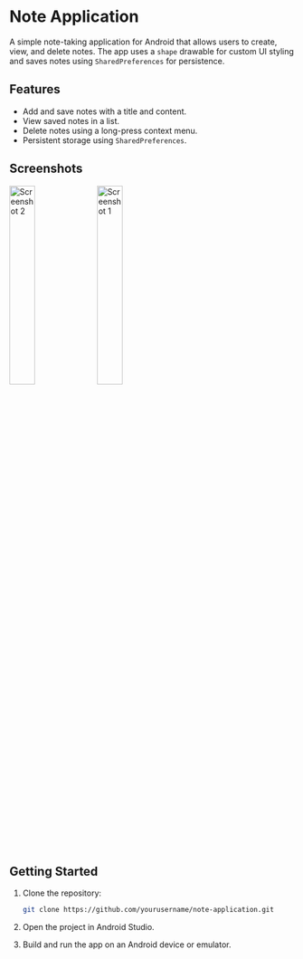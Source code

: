 # Note Application

A simple note-taking application for Android that allows users to create, view, and delete notes. The app uses a `shape` drawable for custom UI styling and saves notes using `SharedPreferences` for persistence.

## Features
- Add and save notes with a title and content.
- View saved notes in a list.
- Delete notes using a long-press context menu.
- Persistent storage using `SharedPreferences`.

## Screenshots

<img src="https://github.com/user-attachments/assets/eabf1034-33e6-4fc7-9b27-a3380887ee66" width="30%" alt="Screenshot 2"/>

<img src="https://github.com/user-attachments/assets/8e9aef59-dc9c-4d41-ac50-815dd1b0bc53" width="30%" alt="Screenshot 1"/>

## Getting Started

1. Clone the repository:
   ```bash
   git clone https://github.com/yourusername/note-application.git
2. Open the project in Android Studio.

3. Build and run the app on an Android device or emulator.
